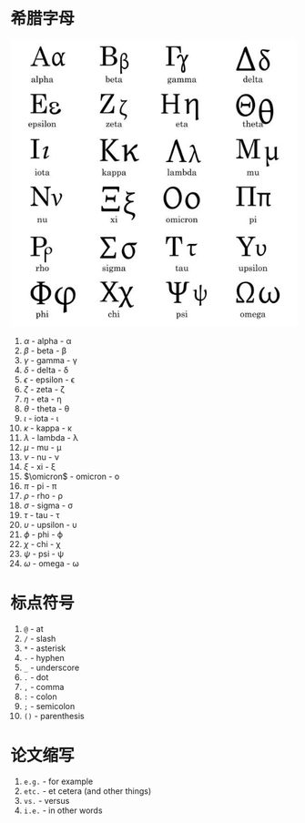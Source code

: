 # 希腊字母

![](Pics/alphabet002.jpg)

1. $\alpha$ - alpha - α
2. $\beta$ - beta - β
3. $\gamma$ - gamma - γ
4. $\delta$ - delta - δ
5. $\epsilon$ - epsilon - ϵ
6. $\zeta$ - zeta - ζ
7. $\eta$ - eta - η
8. $\theta$ - theta - θ
9. $\iota$ - iota - ι
10. $\kappa$ - kappa - κ
11. $\lambda$ - lambda - λ
12. $\mu$ - mu - μ
13. $\nu$ - nu - ν
14. $\xi$ - xi - ξ
15. $\omicron$ - omicron - ο
16. $\pi$ - pi - π
17. $\rho$ - rho - ρ
18. $\sigma$ - sigma - σ
19. $\tau$ - tau - τ
20. $\upsilon$ - upsilon - υ
21. $\phi$ - phi - ϕ
22. $\chi$ - chi - χ
23. $\psi$ - psi - ψ
24. $\omega$ - omega - ω


# 标点符号
1. `@` - at
2. `/` - slash
3. `*` - asterisk
4. `-` - hyphen
5. `_` - underscore
6. `.` - dot
7. `,` - comma
8. `:` - colon
9. `;` - semicolon
10. `()` - parenthesis

# 论文缩写
1. `e.g.` - for example
2. `etc.` - et cetera (and other things)
3. `vs.` - versus
4. `i.e.` - in other words
